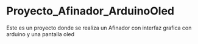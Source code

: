 # Proyecto_Afinador_ArduinoOled
Este es un proyecto donde se realiza un Afinador con interfaz grafica con arduino y una pantalla oled
